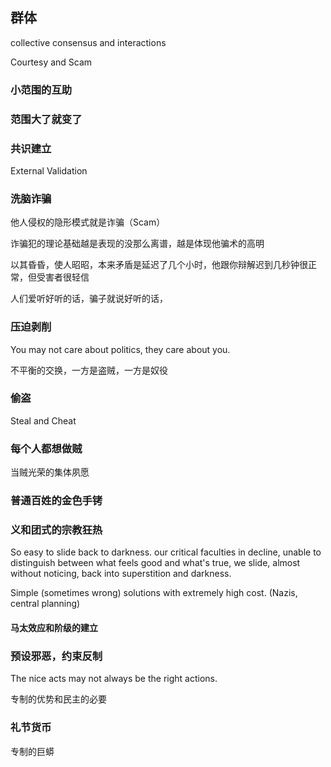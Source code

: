 ## 群体

collective consensus and interactions

Courtesy and Scam

### 小范围的互助

### 范围大了就变了

### 共识建立

External Validation

### 洗脑诈骗

他人侵权的隐形模式就是诈骗（Scam）

诈骗犯的理论基础越是表现的没那么离谱，越是体现他骗术的高明

以其昏昏，使人昭昭，本来矛盾是延迟了几个小时，他跟你辩解迟到几秒钟很正常，但受害者很轻信

人们爱听好听的话，骗子就说好听的话，

### 压迫剥削

You may not care about politics, they care about you.

不平衡的交换，一方是盗贼，一方是奴役

### 偷盗

Steal and Cheat

### 每个人都想做贼

当贼光荣的集体夙愿

### 普通百姓的金色手铐

### 义和团式的宗教狂热

So easy to slide back to darkness. our critical faculties in decline, unable to distinguish between what feels good and what's true, we slide, almost without noticing, back into superstition and darkness.

Simple (sometimes wrong) solutions with extremely high cost. (Nazis, central planning)

#### 马太效应和阶级的建立

### 预设邪恶，约束反制

The nice acts may not always be the right actions.

专制的优势和民主的必要

### 礼节货币

专制的巨蟒